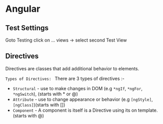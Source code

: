 # Angular

## Test Settings

Goto Testing click on ... views -> select second Test View

## Directives

Directives are classes that add additional behavior to elements.

`Types of Directives: `
There are 3 types of directives :-

- `Structural` - use to make changes in DOM (e.g `*ngIf`, `*ngFor`, `*ngSwitch`), (starts with \* or @)
- `Attribute` - use to change appearance or behavior (e.g `[ngStyle]`, `[ngClass]`)(starts with [])
- `Component` - A component is itself is a Directive using its on template. (starts with @)
